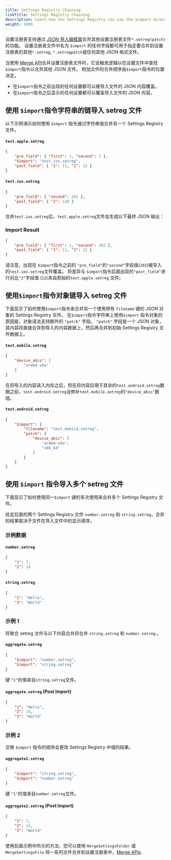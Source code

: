 ```yaml
---
title: Settings Registry Chaining
linkTitle: Settings Registry Chaining
description: Learn how the Settings Registry can use the $import directive to merge additional settings registry files in Open 3D Engine (O3DE).
weight: 1000
---
```


设置注册表支持通过 [JSON 导入器框架](https://github.com/o3de/o3de/blob/development/Code/Framework/AzCore/AzCore/Serialization/Json/JsonImporter.h)合并其他设置注册表文件`*.setreg(patch)`的功能。 
设置注册表文件中名为 `$import` 的任何字段都可用于指定要合并到设置注册表的其他`*.setreg`, `*.setregpatch`或任何其他 JSON 格式文件。

当使用 [Merge API](./developer-api#merge-api)合并设置注册表文件时，它会触发逻辑以在设置文件中查找`$import`指令以合并其他 JSON 文件。
附加文件的合并顺序由`$import`指令的位置决定。 
* 在`$import`指令之前出现的任何设置都可以被导入文件的 JSON 内容覆盖。 
* 在`$import`指令之后显示的任何设置都可以覆盖导入文件的 JSON 内容。

## 使用 `$import`指令字符串的链导入 setreg 文件

以下示例演示如何使用 `$import` 指令通过字符串值合并另一个 Settings Registry 文件。

#### `test.apple.setreg`
```json
{
    "pre_field": { "first": 1, "second": 2 },
    "$import": "test.ios.setreg",
    "post_field": { "1": 11, "2": 12 }
}
```

#### `test.ios.setreg`
```json
{
    "pre_field": { "second": 202 },
    "post_field": { "2": 120 }
}
```

合并`test.ios.setreg`后，`test.apple.setreg`文件会生成以下最终 JSON 输出：

### Import Result
```json
{
    "pre_field": { "first": 1, "second": 202 },
    "post_field": { "1": 11, "2": 12 }
}
```

请注意，出现在 `$import`指令之前的 `"pre_field"`的`"second"`字段值(`202`)被导入的`test.ios.setreg`文件覆盖。 
将差异与 `$import`指令后面出现的`"post_field"`进行对比`"2"`字段值 (`12`)来自原始的`test.apple.setreg` 文件。

## 使用`$import`指令对象链导入 setreg 文件

下面显示了如何使用`$import`指令来合并另一个使用带有 `filename` 键的 JSON 对象的 Settings Registry 文件。 
在`$import`指令字符串上使用`$import` 指令对象的原因是，对象语法支持额外的 `"patch"` 字段。
`"patch"` 字段是一个 JSON 对象，其内容将直接合并到导入的内容数据上，然后再合并到初始 Settings Registry 文件数据上。

#### `test.mobile.setreg`
```json
{
    "device_abis": [
        "arm64-v8a"
    ]
}
```

在将导入的内容读入内存之后，但在将内容应用于其余的`test.android.setreg`数据之前，`test.android.setreg`会修补`test.mobile.setreg`的`"device_abis"`数组。

#### `test.android.setreg`
```json
{
    "$import": {
        "filename": "test.mobile.setreg",
        "patch": {
            "device_abis": [
                "arm64-v8a",
                "x86_64"
            ]
        }
    }
}
```

## 使用 `$import`  指令导入多个 setreg 文件

下面显示了如何使用同一`$import` 键的多次使用来合并多个 Settings Registry 文件。

给定后面的两个 Settings Registry 文件 `number.setreg` 和 `string.setreg`，合并的结果取决于文件在导入文件中的显示顺序。

### 示例数据

#### `number.setreg`
```json
{
    "1": 7,
    "2": 14
}
```

#### `string.setreg`
```json
{
    "1": "Hello",
    "3": "World"
}
```

### 示例 1
将聚合 setreg 文件与以下内容合并将合并 `string.setreg` 和 `number.setreg`.。

#### `aggregate.setreg`
```json
{
    "$import": "number.setreg",
    "$import": "string.setreg"
}
```

键 `"1"`的值来自`string.setreg`文件。

#### `aggregate.setreg` (Post Import)
```json
{
    "1": "Hello",
    "2": 14,
    "3": "World"
}
```

### 示例 2
交换 `$import` 指令的顺序会更改 Settings Registry 中值的结果。

#### `aggregate2.setreg`
```json
{
    "$import": "string.setreg",
    "$import": "number.setreg"
}
```


键 `"1"`的值来自`number.setreg`文件。

#### `aggregate2.setreg` (Post Import)
```json
{
    "1": 7,
    "2": 14,
    "3": "World"
}
```

使用前面示例中所示的方法，您可以使用 `MergeSettingsFolder` 或 `MergeSettingsFile`  将一系列文件合并到设置注册表中，[Merge APIs](./developer-api#merge-api).
